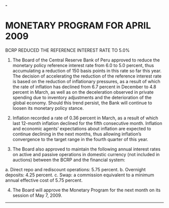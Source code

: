 **-**

# MONETARY PROGRAM FOR APRIL 2009
 BCRP REDUCED THE REFERENCE INTEREST RATE TO 5.0%

1. The Board of the Central Reserve Bank of Peru approved to reduce the monetary policy
reference interest rate from 6.0 to 5.0 percent, thus accumulating a reduction of 150
basis points in this rate so far this year. The decision of accelerating the reduction of the
reference interest rate is based on the reduction of inflationary pressures, as a result of
which the rate of inflation has declined from 6.7 percent in December to 4.8 percent in
March, as well as on the deceleration observed in private spending due to inventory
adjustments and the deterioration of the global economy. Should this trend persist, the
Bank will continue to loosen its monetary policy stance.

2. Inflation recorded a rate of 0.36 percent in March, as a result of which last 12-month
inflation declined for the fifth consecutive month. Inflation and economic agents’
expectations about inflation are expected to continue declining in the next months, thus
allowing inflation’s convergence to the target range in the fourth quarter of this year.

3. The Board also approved to maintain the following annual interest rates on active and
passive operations in domestic currency (not included in auctions) between the BCRP
and the financial system:

a. Direct repo and rediscount operations: 5.75 percent.
b. Overnight deposits: 4.25 percent.
c. Swap: a commission equivalent to a minimum annual effective cost of 5.75
percent.

4. The Board will approve the Monetary Program for the next month on its session of May
7, 2009.


-----

